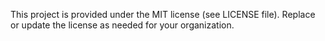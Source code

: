 This project is provided under the MIT license (see LICENSE file). Replace or update the license as needed for your organization.
